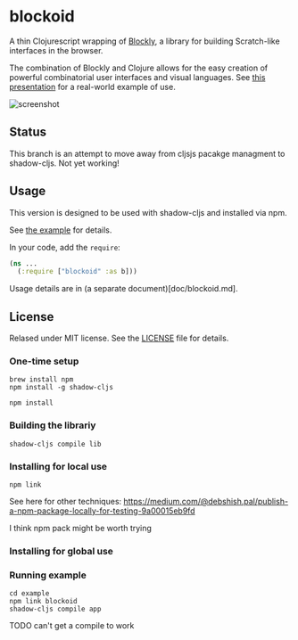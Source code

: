 # blockoid

A thin Clojurescript wrapping of [Blockly](https://developers.google.com/blockly/), a library for building Scratch-like interfaces in the browser.

The combination of Blockly and Clojure allows for the easy creation of powerful combinatorial user interfaces and visual languages. See [this presentation](https://drive.google.com/file/d/1Jfc94u42BDqmwSFDazTplDfVjzc1eVej/view?usp=sharing) for a real-world example of use.

![screenshot](doc/image1.png)

## Status

This branch is an attempt to move away from cljsjs pacakge managment to shadow-cljs. Not yet working!

## Usage

This version is designed to be used with shadow-cljs and installed via npm.

See [the example](example/project.clj) for details. 

In your code, add the `require`:

```clojure
(ns ...
  (:require ["blockoid" :as b]))
```

Usage details are in (a separate document)[doc/blockoid.md].

## License

Relased under MIT license. See the [LICENSE](LICENSE.md) file for details.

### One-time setup

    brew install npm
	npm install -g shadow-cljs

    npm install

### Building the librariy

    shadow-cljs compile lib

### Installing for local use

    npm link
	
See here for other techniques: https://medium.com/@debshish.pal/publish-a-npm-package-locally-for-testing-9a00015eb9fd

I think npm pack might be worth trying

### Installing for global use

    
### Running example

    cd example
	npm link blockoid
    shadow-cljs compile app
	
TODO can't get a compile to work	
